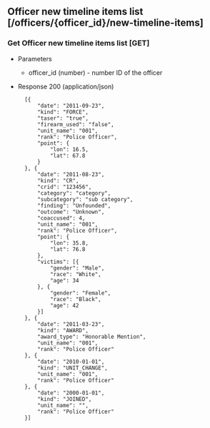 ## Officer new timeline items list [/officers/{officer_id}/new-timeline-items]

### Get Officer new timeline items list [GET]

+ Parameters
    + officer_id (number) - number ID of the officer

+ Response 200 (application/json)

        [{
            "date": "2011-09-23",
            "kind": "FORCE",
            "taser": "true",
            "firearm_used": "false",
            "unit_name": "001",
            "rank": "Police Officer",
            "point": {
                "lon": 16.5,
                "lat": 67.8
            }
        }, {
            "date": "2011-08-23",
            "kind": "CR",
            "crid": "123456",
            "category": "category",
            "subcategory": "sub category",
            "finding": "Unfounded",
            "outcome": "Unknown",
            "coaccused": 4,
            "unit_name": "001",
            "rank": "Police Officer",
            "point": {
                "lon": 35.8,
                "lat": 76.8
            },
            "victims": [{
                "gender": "Male",
                "race": "White",
                "age": 34
            }, {
                "gender": "Female",
                "race": "Black",
                "age": 42
            }]
        }, {
            "date": "2011-03-23",
            "kind": "AWARD",
            "award_type": "Honorable Mention",
            "unit_name": "001",
            "rank": "Police Officer"
        }, {
            "date": "2010-01-01",
            "kind": "UNIT_CHANGE",
            "unit_name": "001",
            "rank": "Police Officer"
        }, {
            "date": "2000-01-01",
            "kind": "JOINED",
            "unit_name": "",
            "rank": "Police Officer"
        }]
